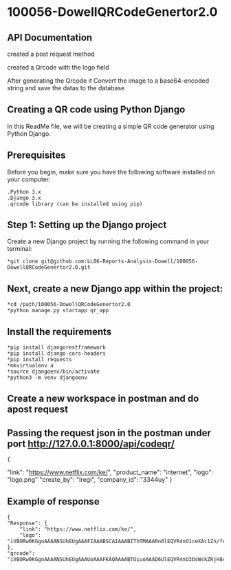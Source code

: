 # 100056-DowellQRCodeGenertor2.0

## API Documentation 

created a post request method

created a Qrcode with the logo field

After generating the Qrcode it Convert the image to a base64-encoded string and save the datas to the database

## Creating a QR code using Python Django

In this ReadMe file, we will be creating a simple QR code generator using Python Django. 

## Prerequisites

Before you begin, make sure you have the following software installed on your computer:

    .Python 3.x
    .Django 3.x
    .qrcode library (can be installed using pip)

## Step 1: Setting up the Django project

Create a new Django project by running the following command in your terminal:

    *git clone git@github.com:LL06-Reports-Analysis-Dowell/100056-DowellQRCodeGenertor2.0.git

## Next, create a new Django app within the project:

    *cd /path/100056-DowellQRCodeGenertor2.0
    *python manage.py startapp qr_app

## Install the requirements

    *pip install djangorestframework
    *pip install django-cors-headers
    *pip install requests
    *mkvirtualenv a
    *source djangoenv/bin/activate
    *python3 -m venv djangoenv
## Create a new workspace in postman and do apost request

## Passing the request json in the postman under port http://127.0.0.1:8000/api/codeqr/

    {
   "link": "https://www.netflix.com/ke/",
   "product_name": "internet",
   "logo": "logo.png"
   "create_by": "Iregi",
   "company_id": "3344uy"
   }

## Example of response
    {
    "Response": {
        "link": "https://www.netflix.com/ke/",
        "logo": "iVBORw0KGgoAAAANSUhEUgAAAFIAAABSCAIAAABIThTMAAARn0lEQVR4nO1ceXAc1Zn/fe919/SMRppDt2RrfUiyMdjYYbETg7mXMySLKVKBQM4lriKwCTmAQCqbra1NTIpdsoHKLlkgoUJIIBwhOCHHmiWcNob4tpEPYZ2WLGlGoxmNZqb7vW//aFkCWSPNyAe1Mb8a/fPU/fr79XvvO99rYmacfBDvtwDvDz6gfTLhA9onE4z34Zk8+ncYBDrRIhx/2gwwe2aSiCA8kkcQ1e+95"......
    },
    "qrcode": "iVBORw0KGgoAAAANSUhEUgAAAUoAAAFKAQAAAABTUiuoAAAD6UlEQVR4nO3bsWskZRjH8e+TmdxGEGYkVxyo3CIcnIIQUbCcEQtLsfAaLfIfKHY23oudlVfbuCCClWgjVsdMd4XCFmK9BxYnnjoDEnPZmTwW72xym3k3+ya42YjvW2yybz55+c2+".....


